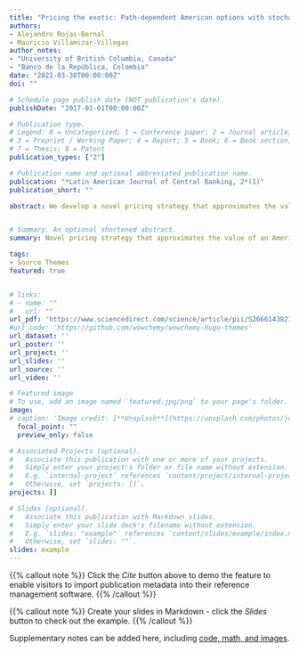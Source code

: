 ```yaml
---
title: "Pricing the exotic: Path-dependent American options with stochastic barriers"
authors:
- Alejandro Rojas-Bernal
- Mauricio Villamizar-Villegas
author_notes:
- "University of British Columbia, Canada"
- "Banco de la República, Colombia"
date: "2021-03-30T00:00:00Z"
doi: ""

# Schedule page publish date (NOT publication's date).
publishDate: "2017-01-01T00:00:00Z"

# Publication type.
# Legend: 0 = Uncategorized; 1 = Conference paper; 2 = Journal article;
# 3 = Preprint / Working Paper; 4 = Report; 5 = Book; 6 = Book section;
# 7 = Thesis; 8 = Patent
publication_types: ["2"]

# Publication name and optional abbreviated publication name.
publication: "*Latin American Journal of Central Banking, 2*(1)"
publication_short: ""

abstract: We develop a novel pricing strategy that approximates the value of an American option with exotic features through a portfolio of European options with different maturities. Among our findings, we show that (i) our model is numerically robust in pricing plain vanilla American options; (ii) the model matches observed bids and premiums of multidimensional options that integrate Ratchet, Asian, and Barrier characteristics; and (iii) our closed-form approximation allows for an analytical solution of the option's greeks, which characterize the sensitivity to various risk factors. Finally, compared to the traditional Monte Carlo simulations method, we highlight that our estimation has a more accurate prediction and requires less than 1% of the computational time.


# Summary. An optional shortened abstract.
summary: Novel pricing strategy that approximates the value of an American option with exotic features through a portfolio of European options with different maturities. 

tags:
- Source Themes
featured: true


# links:
# - name: ""
#   url: ""
url_pdf: 'https://www.sciencedirect.com/science/article/pii/S2666143821000053'
#url_code: 'https://github.com/wowchemy/wowchemy-hugo-themes'
url_dataset: ''
url_poster: ''
url_project: ''
url_slides: ''
url_source: ''
url_video: ''

# Featured image
# To use, add an image named `featured.jpg/png` to your page's folder. 
image:
# caption: 'Image credit: [**Unsplash**](https://unsplash.com/photos/jdD8gXaTZsc)'
  focal_point: ""
  preview_only: false

# Associated Projects (optional).
#   Associate this publication with one or more of your projects.
#   Simply enter your project's folder or file name without extension.
#   E.g. `internal-project` references `content/project/internal-project/index.md`.
#   Otherwise, set `projects: []`.
projects: []

# Slides (optional).
#   Associate this publication with Markdown slides.
#   Simply enter your slide deck's filename without extension.
#   E.g. `slides: "example"` references `content/slides/example/index.md`.
#   Otherwise, set `slides: ""`.
slides: example
---
```


{{% callout note %}}
Click the *Cite* button above to demo the feature to enable visitors to import publication metadata into their reference management software.
{{% /callout %}}

{{% callout note %}}
Create your slides in Markdown - click the *Slides* button to check out the example.
{{% /callout %}}

Supplementary notes can be added here, including [code, math, and images](https://wowchemy.com/docs/writing-markdown-latex/).
